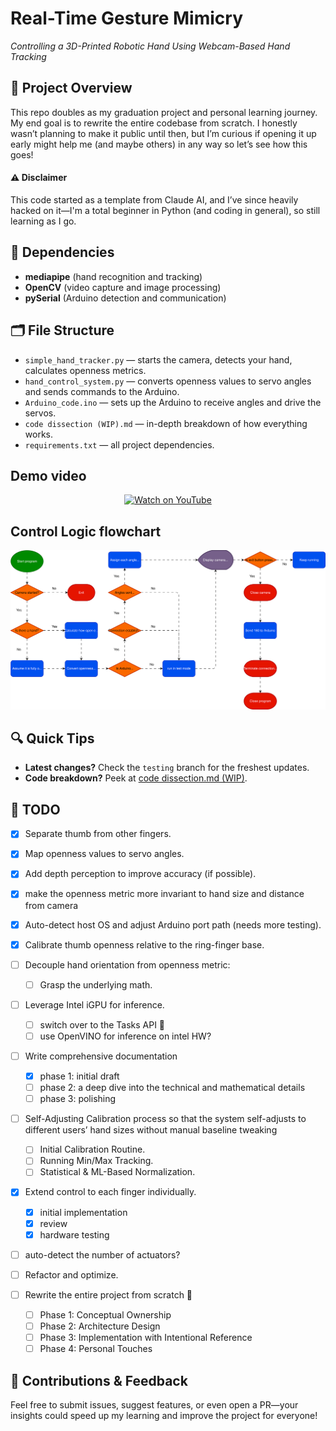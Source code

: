 # Real-Time Gesture Mimicry

*Controlling a 3D-Printed Robotic Hand Using Webcam-Based Hand Tracking*

## 🚀 Project Overview

This repo doubles as my graduation project and personal learning journey. My end goal is to rewrite the entire codebase from scratch. I honestly wasn’t planning to make it public until then, but I’m curious if opening it up early might help me (and maybe others) in any way so let’s see how this goes!

#### ⚠️ Disclaimer

This code started as a template from Claude AI, and I’ve since heavily hacked on it—I'm a total beginner in Python (and coding in general), so still learning as I go.

## 🔧 Dependencies

* **mediapipe** (hand recognition and tracking)
* **OpenCV** (video capture and image processing)
* **pySerial** (Arduino detection and communication)

## 🗂 File Structure

* `simple_hand_tracker.py` — starts the camera, detects your hand, calculates openness metrics.
* `hand_control_system.py` — converts openness values to servo angles and sends commands to the Arduino.
* `Arduino_code.ino` — sets up the Arduino to receive angles and drive the servos.
* `code dissection (WIP).md` — in-depth breakdown of how everything works.
* `requirements.txt` — all project dependencies.

## Demo video
<p align="center">
    <a href="https://www.youtube.com/watch?v=6zBArJ0yIYY">
    <img src="https://img.youtube.com/vi/6zBArJ0yIYY/maxresdefault.jpg"
        alt="Watch on YouTube"
        width="600"
 />
    </a>
</p>

## Control Logic flowchart

<p align="center">
  <img src="Assets/flowchart.svg" alt="Animated SVG" width="600" />
</p>

## 🔍 Quick Tips

* **Latest changes?** Check the `testing` branch for the freshest updates.
* **Code breakdown?** Peek at [code dissection.md (WIP)](https://github.com/5wHN28Dg/Real-Time-Gesture-Mimicry/blob/main/code%20dissection%20%5BWIP%5D.md).

## 📝 TODO

* [x] Separate thumb from other fingers.
* [x] Map openness values to servo angles.
* [x] Add depth perception to improve accuracy (if possible).
* [x] make the openness metric more invariant to hand size and distance from camera
* [x] Auto-detect host OS and adjust Arduino port path (needs more testing).
* [x] Calibrate thumb openness relative to the ring-finger base.
* [ ] Decouple hand orientation from openness metric:

  * [ ] Grasp the underlying math.
* [ ] Leverage Intel iGPU for inference.
  * [ ] switch over to the Tasks API 🔄
  * [ ] use OpenVINO for inference on intel HW?
* [ ] Write comprehensive documentation
  * [x] phase 1: initial draft
  * [ ] phase 2: a deep dive into the technical and mathematical details
  * [ ] phase 3: polishing
* [ ] Self-Adjusting Calibration process so that the system self-adjusts to different users’ hand sizes without manual baseline tweaking
  * [ ] Initial Calibration Routine.
  * [ ] Running Min/Max Tracking.
  * [ ] Statistical & ML-Based Normalization.
* [x] Extend control to each finger individually.
  * [x] initial implementation
  * [x] review
  * [x] hardware testing
* [ ] auto-detect the number of actuators?
* [ ] Refactor and optimize.
* [ ] Rewrite the entire project from scratch 🔄
  * [ ] Phase 1: Conceptual Ownership
  * [ ] Phase 2: Architecture Design
  * [ ] Phase 3: Implementation with Intentional Reference
  * [ ] Phase 4: Personal Touches

## 🤝 Contributions & Feedback

Feel free to submit issues, suggest features, or even open a PR—your insights could speed up my learning and improve the project for everyone!
